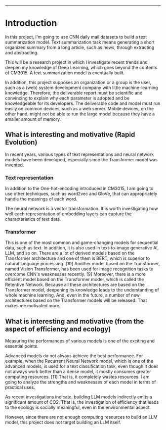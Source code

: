 ***
# Introduction

In this project, I'm going to use CNN daily mail datasets to build a text summarization model. Text summarization task means generating a short organized summary from a long article, such as news, through extracting and abstracting.

This will be a research project in which I investigate recent trends and deepen my knowledge of Deep Learning, which goes beyond the contents of CM3015. A text summarization model is eventually built.

In addition, this project supposes an organization or a group is the user, such as a (web) system development company with little machine-learning knowledge. Therefore, the deliverable report must be scientific and convincing to explain why each parameter is adopted and be knowledgeable for its developers. The deliverable code and model must run easily on common devices, such as a web server. Mobile devices, on the other hand, might not be able to run the large model because they have a smaller amount of memory.

## What is interesting and motivative (Rapid Evolution) 

In recent years, various types of text representations and neural network models have been developed, especially since the Transformer model was invented.

### Text representation

In addition to the One-hot-encoding introduced in CM3015, I am going to use other techniques, such as word2vec and GloVe, that can appropriately handle the meanings of each word.

The neural network is a vector transformation. It is worth investigating how well each representation of embedding layers can capture the characteristics of text data.

### Transformer

This is one of the most common and game-changing models for sequential data, such as text. In addition, it is also used in text-to-image generative AI, LLM, and so on. There are a lot of 
derived models based on the Transformer architecture and one of them is BERT, which is superior to natural language processing. [10] Another model based on the Transformer, named Vision Transformer, has been used for image recognition tasks to overcome CNN's weaknesses recently. [9] Moreover, there is a more efficient model based on the Transformer model, which is called the Retentive Network. Because all these architectures are based on the Transformer model, deepening its knowledge leads to the understanding of whole machine learning. And, even in the future, a number of new architectures based on the Transformer models will be released. That makes me motivated more.

## What is interesting and motivative (from the aspect of efficiency and ecology)

Measuring the performances of various models is one of the exciting and essential points.

Advanced models do not always achieve the best performance. For example, when the Recurrent Neural Network model, which is one of the advanced models, is used for a text classification task, even though it does not always work better than a dense model, it mostly consumes greater computing resources. [11] That is, it completely wastes resources. I am going to analyze the strengths and weaknesses of each model in terms of practical uses.

As recent investigations indicate, building LLM models indirectly emits a significant amount of CO2. That is, the investigation of efficiency that leads to the ecology is socially meaningful, even in the environmental aspect.

However, since there are not enough computing resources to build an LLM model, this project does not target building an LLM itself.
